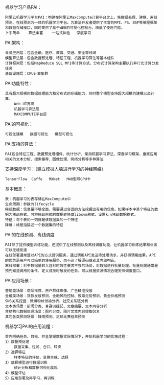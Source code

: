 机器学习产品PAI：

	阿里云机器学习平台PAI：构建在阿里云MaxCompute计算平台之上，集数据处理、建模、离线预测、在线预测为一体的机器学习平台。为算法开发者提供了丰富的MPI、PS、BSP等编程框架和数据存储接口，同时提供了基于WEB的可视化控制台，降低了使用门槛。
	上手简单	算法丰富	一站式体验	深度学习

PAI架构：

	业务应用层：包含金融、医疗、教育、交通、安全等领域
	模型算法层：包含数据预处理、特征工程、机器学习算法等基本组件
	计算框架层：包括MapReduce SQL MPI等计算方式，分布式计算架构主要执行并行化计算分发任务
	基础设施层：CPU计算集群
	
PAI功能特性：

	具有超大规模的数据处理能力和分布式的存储能力，同时整个模型支持超大规模的建模以及计算。
		Web UI界面
		机器学习算法层
		MAXCOMPUTE平台层

PAI的可视化：

	可视化建模	数据可视化	模型可视化

PAI支持的算法：

	PAI包含特征工程、数据预处理组件、统计分析、常用机器学习算法、深度学习框架、垂直应用相关的文本分析、搜索推荐、图像处理、网络分析等多种算法

支持深度学习：（建立模拟人脑进行学习的神经网络）

	TensorFlow	Caffe	MXNet	M40型号GPU卡

基本概念：

	表：机器学习的表存储在MaxCompute中
	生命周期：参数为lifecycle
	稀疏数据：信息量不够全面，需要通过合适的方法挖掘出有用的信息。如果样本中某个特征的数据为稀疏格式，可将稀疏格式的数据转换成libsvm格式，设置k:v稀疏数据格式。
	特征：每个表的一列就是该数据集的一个特征
	降维：维是指描述一个数据集的特征

PAI的在线预测、离线调度

	PAI除了提供模型训练功能，还提供了在线预测以及离线调度功能，让机器学习训练结果和业务可以无缝衔接
	在线部署通常是以API的方式提供服务，通过调用API发送待处理请求，并获得调用结果。API的优势是用户可以简单的使用服务，而不必了解源码或者其内部构造。
	离线部署：对于数据量较大且对时效性要求不强的场景，对数据进行批量处理。批量处理通常是预先知道调用的条件，定义成按时触发的任务，可以根据资源情况合理安排调度窗口。

PAI应用场景：

	营销类场景：商品推荐、用户群体画像、广告精准投放
	金融类场景：贷款发放预测、金融风险控制、股票走势预测、黄金价格预测
	SNS关系挖掘：微博粉丝领袖分析、社交关系链分析
	文本类场景：新闻分类、关键词提起、文章摘要、文本内容分析
	非结构化数据处理场景：图片分类、图片文本内容提取OCR
	其它各类预测场景：降雨预测、足球比赛结果预测
	
	
机器学习PAI的应用流程：

	首先明确任务、目标、并且掌握数据实际情况下，开始机器学习的实施过程：
	1）数据预处理
		数据采集、过滤、合并、转换
	2）选择特征
		样本特征的评估、变换生成、选择
	3）选择模型进行数据训练
		统计分析和数据可视化展现
	4）模型评估
	5）应用部署及再学习、再训练
